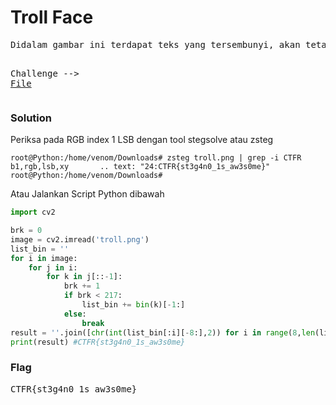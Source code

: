 <h1><b>Troll Face</b></h1>
<pre>
Didalam gambar ini terdapat teks yang tersembunyi, akan tetapi kalian harus menggunakan tools agar dapat membacanya. Toolsnya bernama z....

Challenge --> <a href='https://mega.nz/file/dth2zZqJ#eq_VqZTUyHYKTEruOxT1bvkElDsj0xcRXcjkPOe04Hs'>File</a>
</pre>
<h3><b>Solution</b></h3>
<p>Periksa pada RGB index 1 LSB dengan tool stegsolve atau zsteg</p>

```console
root@Python:/home/venom/Downloads# zsteg troll.png | grep -i CTFR
b1,rgb,lsb,xy       .. text: "24:CTFR{st3g4n0_1s_aw3s0me}"
root@Python:/home/venom/Downloads# 
```
<p>Atau Jalankan Script Python dibawah</p>

```python
import cv2

brk = 0
image = cv2.imread('troll.png')
list_bin = ''
for i in image:
    for j in i:
        for k in j[::-1]:
            brk += 1
            if brk < 217:
                list_bin += bin(k)[-1:]
            else:
                break
result = ''.join([chr(int(list_bin[:i][-8:],2)) for i in range(8,len(list_bin)+8,8)])
print(result) #CTFR{st3g4n0_1s_aw3s0me}

```
<h3><b>Flag</b></h3>
<pre>
CTFR{st3g4n0_1s_aw3s0me}
</pre>
